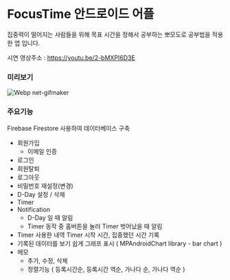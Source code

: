 # FocusTime 안드로이드 어플 
집중력이 떨어지는 사람들을 위해 목표 시간을 정해서 공부하는 뽀모도로 공부법을 적용한 앱 입니다.

시연 영상주소 : https://youtu.be/2-bMXPI6D3E

### 미리보기
![Webp net-gifmaker](https://user-images.githubusercontent.com/67407666/89728216-9a643800-da66-11ea-8ca4-8fe52974885b.gif)


### 주요기능

Firebase Firestore 사용하여 데이터베이스 구축
- 회원가입
    - 이메일 인증
- 로그인
- 회원탈퇴
- 로그아웃
- 비밀번호 재설정(변경)
- D-Day 설정 / 삭제
- Timer
- Notification
    - D-Day 일 때 알림
    - Timer 동작 중 홈버튼을 눌러 Timer  벗어났을 때 알림
- Timer 사용한 내역 Timer 시작 시간, 집중했던 시간 기록
- 기록된 데이터를 보기 쉽게 그래프 표시 ( MPAndroidChart library - bar chart )
- 메모
    - 추가, 수정, 삭제
    - 정렬기능 ( 등록시간순, 등록시간 역순, 가나다 순, 가나다 역순 ) 
